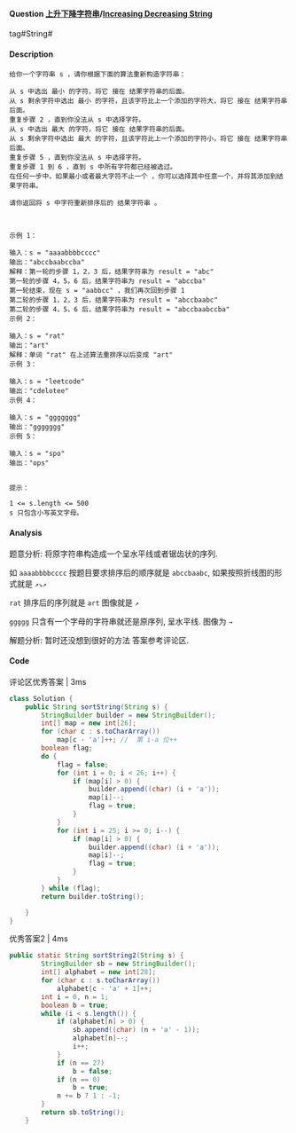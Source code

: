 #### Question [上升下降字符串](https://leetcode-cn.com/problems/increasing-decreasing-string/)/[Increasing Decreasing String](https://leetcode-cn.com/problems/increasing-decreasing-string/)

tag#String#



#### Description

```
给你一个字符串 s ，请你根据下面的算法重新构造字符串：

从 s 中选出 最小 的字符，将它 接在 结果字符串的后面。
从 s 剩余字符中选出 最小 的字符，且该字符比上一个添加的字符大，将它 接在 结果字符串后面。
重复步骤 2 ，直到你没法从 s 中选择字符。
从 s 中选出 最大 的字符，将它 接在 结果字符串的后面。
从 s 剩余字符中选出 最大 的字符，且该字符比上一个添加的字符小，将它 接在 结果字符串后面。
重复步骤 5 ，直到你没法从 s 中选择字符。
重复步骤 1 到 6 ，直到 s 中所有字符都已经被选过。
在任何一步中，如果最小或者最大字符不止一个 ，你可以选择其中任意一个，并将其添加到结果字符串。

请你返回将 s 中字符重新排序后的 结果字符串 。

 

示例 1：

输入：s = "aaaabbbbcccc"
输出："abccbaabccba"
解释：第一轮的步骤 1，2，3 后，结果字符串为 result = "abc"
第一轮的步骤 4，5，6 后，结果字符串为 result = "abccba"
第一轮结束，现在 s = "aabbcc" ，我们再次回到步骤 1
第二轮的步骤 1，2，3 后，结果字符串为 result = "abccbaabc"
第二轮的步骤 4，5，6 后，结果字符串为 result = "abccbaabccba"
示例 2：

输入：s = "rat"
输出："art"
解释：单词 "rat" 在上述算法重排序以后变成 "art"
示例 3：

输入：s = "leetcode"
输出："cdelotee"
示例 4：

输入：s = "ggggggg"
输出："ggggggg"
示例 5：

输入：s = "spo"
输出："ops"
 

提示：

1 <= s.length <= 500
s 只包含小写英文字母。
```



#### Analysis

题意分析: 将原字符串构造成一个呈水平线或者锯齿状的序列.

如 `aaaabbbbcccc` 按题目要求排序后的顺序就是 `abccbaabc`, 如果按照折线图的形式就是 `↗↘↗`

`rat` 排序后的序列就是 `art` 图像就是 `↗`

`ggggg` 只含有一个字母的字符串就还是原序列, 呈水平线. 图像为 `→`



解题分析: 暂时还没想到很好的方法 答案参考评论区.



#### Code

评论区优秀答案 | 3ms

```java
class Solution {
    public String sortString(String s) {
        StringBuilder builder = new StringBuilder();
        int[] map = new int[26];
        for (char c : s.toCharArray())
            map[c - 'a']++; //  第 i-a 位++
        boolean flag;
        do {
            flag = false;
            for (int i = 0; i < 26; i++) {
                if (map[i] > 0) {
                    builder.append((char) (i + 'a'));
                    map[i]--;
                    flag = true;
                }
            }
            for (int i = 25; i >= 0; i--) {
                if (map[i] > 0) {
                    builder.append((char) (i + 'a'));
                    map[i]--;
                    flag = true;
                }
            }
        } while (flag);
        return builder.toString();

    }            
}

```



优秀答案2 | 4ms

```java
public static String sortString2(String s) {
		StringBuilder sb = new StringBuilder();
		int[] alphabet = new int[28];
		for (char c : s.toCharArray())
			alphabet[c - 'a' + 1]++;
		int i = 0, n = 1;
		boolean b = true;
		while (i < s.length()) {
			if (alphabet[n] > 0) {
				sb.append((char) (n + 'a' - 1));
				alphabet[n]--;
				i++;
			}
			if (n == 27)
				b = false;
			if (n == 0)
				b = true;
			n += b ? 1 : -1;
		}
		return sb.toString();
	}
```







